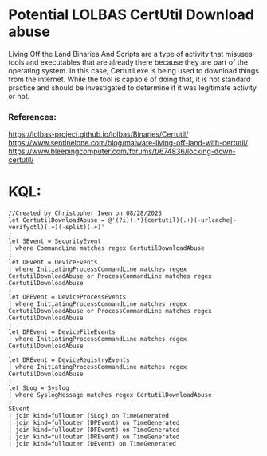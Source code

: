 # Potential LOLBAS CertUtil Download abuse

Living Off the Land Binaries And Scripts are a type of activity that misuses tools and executables that are already there because they are part of the operating system. In this case, Certutil.exe is being used to download things from the internet. While the tool is capable of doing that, it is not standard practice and should be investigated to determine if it was legitimate activity or not. 

### References: 
https://lolbas-project.github.io/lolbas/Binaries/Certutil/
https://www.sentinelone.com/blog/malware-living-off-land-with-certutil/
https://www.bleepingcomputer.com/forums/t/674836/locking-down-certutil/

# KQL:
```kql
//Created by Christopher Iwen on 08/28/2023
let CertutilDownloadAbuse = @'(?i)(.*)(certutil)(.+)(-urlcache|-verifyctl)(.+)(-split)(.+)'
; 
let SEvent = SecurityEvent
| where CommandLine matches regex CertutilDownloadAbuse
;
let DEvent = DeviceEvents
| where InitiatingProcessCommandLine matches regex CertutilDownloadAbuse or ProcessCommandLine matches regex CertutilDownloadAbuse 
;
let DPEvent = DeviceProcessEvents
| where InitiatingProcessCommandLine matches regex CertutilDownloadAbuse or ProcessCommandLine matches regex CertutilDownloadAbuse 
;
let DFEvent = DeviceFileEvents
| where InitiatingProcessCommandLine matches regex CertutilDownloadAbuse 
;
let DREvent = DeviceRegistryEvents
| where InitiatingProcessCommandLine matches regex CertutilDownloadAbuse 
;
let SLog = Syslog
| where SyslogMessage matches regex CertutilDownloadAbuse
; 
SEvent
| join kind=fullouter (SLog) on TimeGenerated
| join kind=fullouter (DPEvent) on TimeGenerated
| join kind=fullouter (DFEvent) on TimeGenerated
| join kind=fullouter (DREvent) on TimeGenerated
| join kind=fullouter (DEvent) on TimeGenerated
```